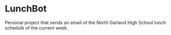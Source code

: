 # LunchBot
Personal project that sends an email of the North Garland High School lunch schedule of the current week.
